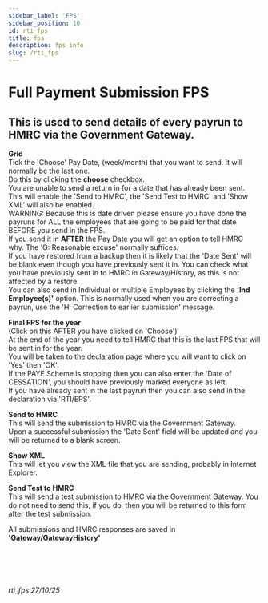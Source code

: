```yaml
---
sidebar_label: 'FPS'
sidebar_position: 10
id: rti_fps
title: fps
description: fps info
slug: /rti_fps
---
```


# Full Payment Submission FPS

## This is used to send details of every payrun to HMRC via the Government Gateway.

**Grid**  
Tick the 'Choose' Pay Date, (week/month) that you want to send. It will normally be the last one.  
Do this by clicking the **choose** checkbox.  
You are unable to send a return in for a date that has already been sent.  
This will enable the 'Send to HMRC', the 'Send Test to HMRC' and 'Show XML' will also be enabled.  
WARNING: Because this is date driven please ensure you have done the payruns for ALL the employees that are going to be paid for that date BEFORE you send in the FPS.  
If you send it in **AFTER** the Pay Date you will get an option to tell HMRC why. The 'G: Reasonable excuse' normally suffices.  
If you have restored from a backup then it is likely that the 'Date Sent' will be blank even though you have previously sent it in. You can check what you have previously sent in to HMRC in Gateway/History, as this is not affected by a restore.  
You can also send in Individual or multiple Employees by clicking the **'Ind Employee(s)'** option. This is normally used when you are correcting a payrun, use the 'H: Correction to earlier submission' message.

**Final FPS for the year**  
(Click on this AFTER you have clicked on 'Choose')  
At the end of the year you need to tell HMRC that this is the last FPS that will be sent in for the year.  
You will be taken to the declaration page where you will want to click on 'Yes' then 'OK'.  
If the PAYE Scheme is stopping then you can also enter the 'Date of CESSATION', you should have previously marked everyone as left.  
If you have already sent in the last payrun then you can also send in the declaration via 'RTI/EPS'.

**Send to HMRC**  
This will send the submission to HMRC via the Government Gateway.  
Upon a successful submission the 'Date Sent' field will be updated and you will be returned to a blank screen.

**Show XML**  
This will let you view the XML file that you are sending, probably in Internet Explorer.

**Send Test to HMRC**  
This will send a test submission to HMRC via the Government Gateway.
You do not need to send this, if you do, then you will be returned to this form after the test submission.

All submissions and HMRC responses are saved in **'Gateway/GatewayHistory'**
<br/>
<br/>
<br/>
<br/>
<br/>
###### rti_fps 27/10/25 